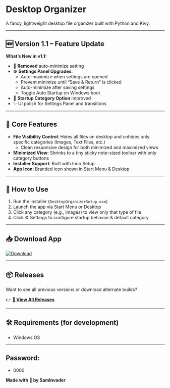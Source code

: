 # Desktop Organizer

A fancy, lightweight desktop file organizer built with Python and Kivy.

---

## 🆕 Version 1.1 – Feature Update

**What’s New in v1.1:**

- 🔧 **Removed** auto-minimize setting
- ⚙️ **Settings Panel Upgrades**:
  - Auto-maximize when settings are opened
  - Prevent minimize until “Save & Return” is clicked
  - Auto-minimize after saving settings
  - Toggle Auto Startup on Windows boot
- 🎯 **Startup Category Option** improved
- ✨ UI polish for Settings Panel and transitions

---

## 🔧 Core Features  
- **File Visibility Control**: Hides all files on desktop and unhides only specific categories (Images, Text Files, etc.)
  - Clean responsive design for both minimized and maximized views  
- **Minimized View**: Shrinks to a tiny sticky note-sized toolbar with only category buttons  
- **Installer Support**: Built with Inno Setup  
- **App Icon**: Branded icon shown in Start Menu & Desktop  

---

## 🚀 How to Use  
1. Run the installer (`DesktopOrganizerSetup.exe`)  
2. Launch the app via Start Menu or Desktop  
3. Click any category (e.g., Images) to view only that type of file  
4. Click ⚙️ Settings to configure startup behavior & default category  

---

## 📥 Download App  
[![Download](https://img.shields.io/badge/Download%20App-%F0%9F%92%BE-blue?style=for-the-badge)](https://github.com/SamInvader/DesktopOrganizerApp/releases/download/v1.1.0/Desktop_Organizer.exe)

---

## 📦 Releases  
Want to see all previous versions or download alternate builds?

👉 **[📁 View All Releases](https://github.com/SamInvader/DesktopOrganizerApp/releases)**

---

## 🛠 Requirements (for development)  
- Windows OS  

---

## Password:
- 0000

**Made with 💙 by SamInvader**
